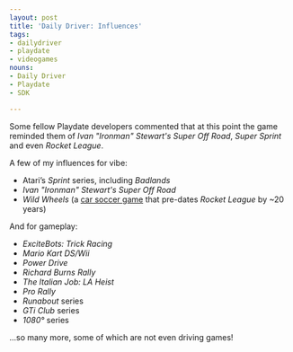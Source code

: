 ```yaml
---
layout: post
title: 'Daily Driver: Influences'
tags:
- dailydriver
- playdate
- videogames
nouns:
- Daily Driver
- Playdate
- SDK

---
```

Some fellow Playdate developers commented that at this point the game reminded them of _Ivan "Ironman" Stewart's Super Off Road_, _Super Sprint_ and even _Rocket League_.

A few of my influences for vibe:

* Atari’s _Sprint_ series, including _Badlands_
* _Ivan "Ironman" Stewart's Super Off Road_
* _Wild Wheels_ (a [car soccer game](https://www.mobygames.com/game-group/ball-sports-with-vehicles) that pre-dates _Rocket League_ by \~20 years)

And for gameplay:

* _ExciteBots: Trick Racing_
* _Mario Kart DS/Wii_
* _Power Drive_
* _Richard Burns Rally_
* _The Italian Job: LA Heist_
* _Pro Rally_
* _Runabout_ series
* _GTi Club_ series
* _1080°_ series

...so many more, some of which are not even driving games!
